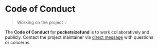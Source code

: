 # Code of Conduct

> Working on the project 💡

The **Code of Conduct** for **pocketsizefund** is to work collaboratively and publicly. Contact the project maintainer via [direct message](https://twitter.com/messages/compose?recipient_id=168005768) with questions or concerns.  
